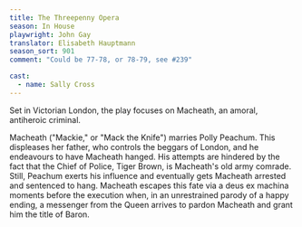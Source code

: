 ```yaml
---
title: The Threepenny Opera
season: In House
playwright: John Gay
translator: Elisabeth Hauptmann
season_sort: 901
comment: "Could be 77-78, or 78-79, see #239"

cast:
  - name: Sally Cross
---
```


Set in Victorian London, the play focuses on Macheath, an amoral, antiheroic criminal.

Macheath ("Mackie," or "Mack the Knife") marries Polly Peachum. This displeases her father, who controls the beggars of London, and he endeavours to have Macheath hanged. His attempts are hindered by the fact that the Chief of Police, Tiger Brown, is Macheath's old army comrade. Still, Peachum exerts his influence and eventually gets Macheath arrested and sentenced to hang. Macheath escapes this fate via a deus ex machina moments before the execution when, in an unrestrained parody of a happy ending, a messenger from the Queen arrives to pardon Macheath and grant him the title of Baron.
